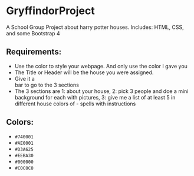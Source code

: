 # GryffindorProject
A School Group Project about harry potter houses. Includes: HTML, CSS, and some Bootstrap 4

## Requirements:

- Use the color to style your webpage. And only use the color I gave you
- The Title or Header will be the house you were assigned.
- Give it a <nav> bar to go to the 3 sections
- The 3 sections are 1: about your house, 2: pick 3 people and doe a mini background for each with pictures, 3: give me a list of at least 5 in different house colors of - spells with instructions

## Colors:
  
- `#740001`
- `#AE0001`
- `#D3A625`
- `#EEBA30`
- `#000000`
- `#C0C0C0`
